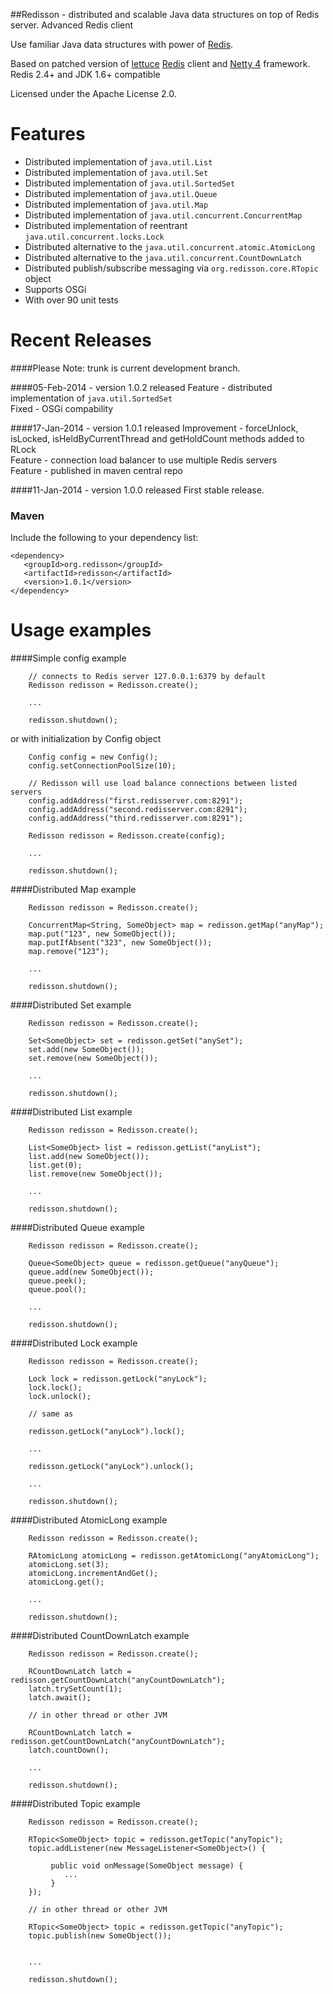 ##Redisson - distributed and scalable Java data structures on top of Redis server. Advanced Redis client

Use familiar Java data structures with power of [Redis](http://redis.io).

Based on patched version of [lettuce](https://github.com/wg/lettuce) [Redis](http://redis.io) client and [Netty 4](http://netty.io) framework.  
Redis 2.4+ and JDK 1.6+ compatible  

Licensed under the Apache License 2.0.


Features
================================
* Distributed implementation of `java.util.List`  
* Distributed implementation of `java.util.Set`  
* Distributed implementation of `java.util.SortedSet`  
* Distributed implementation of `java.util.Queue`  
* Distributed implementation of `java.util.Map`  
* Distributed implementation of `java.util.concurrent.ConcurrentMap`  
* Distributed implementation of reentrant `java.util.concurrent.locks.Lock`  
* Distributed alternative to the `java.util.concurrent.atomic.AtomicLong`  
* Distributed alternative to the `java.util.concurrent.CountDownLatch`  
* Distributed publish/subscribe messaging via `org.redisson.core.RTopic` object  
* Supports OSGi  
* With over 90 unit tests  


Recent Releases
================================
####Please Note: trunk is current development branch.

####05-Feb-2014 - version 1.0.2 released
Feature - distributed implementation of `java.util.SortedSet`  
Fixed - OSGi compability  

####17-Jan-2014 - version 1.0.1 released
Improvement - forceUnlock, isLocked, isHeldByCurrentThread and getHoldCount methods added to RLock  
Feature - connection load balancer to use multiple Redis servers  
Feature - published in maven central repo  

####11-Jan-2014 - version 1.0.0 released
First stable release.

### Maven 

Include the following to your dependency list:

    <dependency>
       <groupId>org.redisson</groupId>
       <artifactId>redisson</artifactId>
       <version>1.0.1</version>
    </dependency>

Usage examples
================================
####Simple config example
       
        // connects to Redis server 127.0.0.1:6379 by default
        Redisson redisson = Redisson.create();

        ...

        redisson.shutdown();

or with initialization by Config object

        Config config = new Config();
        config.setConnectionPoolSize(10);

        // Redisson will use load balance connections between listed servers
        config.addAddress("first.redisserver.com:8291");
        config.addAddress("second.redisserver.com:8291");
        config.addAddress("third.redisserver.com:8291");

        Redisson redisson = Redisson.create(config);

        ...

        redisson.shutdown();

####Distributed Map example

        Redisson redisson = Redisson.create();

        ConcurrentMap<String, SomeObject> map = redisson.getMap("anyMap");
        map.put("123", new SomeObject());
        map.putIfAbsent("323", new SomeObject());
        map.remove("123");

        ...

        redisson.shutdown();

####Distributed Set example

        Redisson redisson = Redisson.create();

        Set<SomeObject> set = redisson.getSet("anySet");
        set.add(new SomeObject());
        set.remove(new SomeObject());

        ...

        redisson.shutdown();

####Distributed List example

        Redisson redisson = Redisson.create();

        List<SomeObject> list = redisson.getList("anyList");
        list.add(new SomeObject());
        list.get(0);
        list.remove(new SomeObject());

        ...

        redisson.shutdown();

####Distributed Queue example

        Redisson redisson = Redisson.create();

        Queue<SomeObject> queue = redisson.getQueue("anyQueue");
        queue.add(new SomeObject());
        queue.peek();
        queue.pool();

        ...

        redisson.shutdown();

####Distributed Lock example

        Redisson redisson = Redisson.create();

        Lock lock = redisson.getLock("anyLock");
        lock.lock();
        lock.unlock();

        // same as

        redisson.getLock("anyLock").lock();

        ...

        redisson.getLock("anyLock").unlock();

        ...

        redisson.shutdown();

####Distributed AtomicLong example

        Redisson redisson = Redisson.create();

        RAtomicLong atomicLong = redisson.getAtomicLong("anyAtomicLong");
        atomicLong.set(3);
        atomicLong.incrementAndGet();
        atomicLong.get();

        ...

        redisson.shutdown();


####Distributed CountDownLatch example

        Redisson redisson = Redisson.create();

        RCountDownLatch latch = redisson.getCountDownLatch("anyCountDownLatch");
        latch.trySetCount(1);
        latch.await();

        // in other thread or other JVM

        RCountDownLatch latch = redisson.getCountDownLatch("anyCountDownLatch");
        latch.countDown();

        ...

        redisson.shutdown();


####Distributed Topic example

        Redisson redisson = Redisson.create();

        RTopic<SomeObject> topic = redisson.getTopic("anyTopic");
        topic.addListener(new MessageListener<SomeObject>() {

             public void onMessage(SomeObject message) {
                ...
             }
        });

        // in other thread or other JVM

        RTopic<SomeObject> topic = redisson.getTopic("anyTopic");
        topic.publish(new SomeObject());


        ...

        redisson.shutdown();


